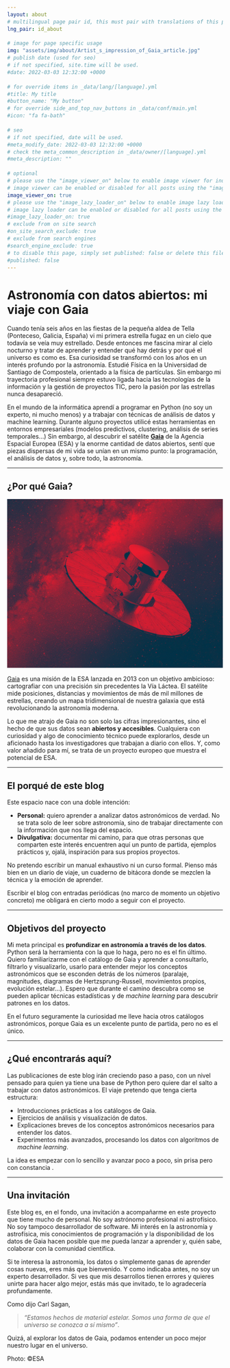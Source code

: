 ```yaml
---
layout: about
# multilingual page pair id, this must pair with translations of this page. (This name must be unique)
lng_pair: id_about

# image for page specific usage
img: "assets/img/about/Artist_s_impression_of_Gaia_article.jpg"
# publish date (used for seo)
# if not specified, site.time will be used.
#date: 2022-03-03 12:32:00 +0000

# for override items in _data/lang/[language].yml
#title: My title
#button_name: "My button"
# for override side_and_top_nav_buttons in _data/conf/main.yml
#icon: "fa fa-bath"

# seo
# if not specified, date will be used.
#meta_modify_date: 2022-03-03 12:32:00 +0000
# check the meta_common_description in _data/owner/[language].yml
#meta_description: ""

# optional
# please use the "image_viewer_on" below to enable image viewer for individual pages or posts (_posts/ or [language]/_posts folders).
# image viewer can be enabled or disabled for all posts using the "image_viewer_posts: true" setting in _data/conf/main.yml.
image_viewer_on: true
# please use the "image_lazy_loader_on" below to enable image lazy loader for individual pages or posts (_posts/ or [language]/_posts folders).
# image lazy loader can be enabled or disabled for all posts using the "image_lazy_loader_posts: true" setting in _data/conf/main.yml.
#image_lazy_loader_on: true
# exclude from on site search
#on_site_search_exclude: true
# exclude from search engines
#search_engine_exclude: true
# to disable this page, simply set published: false or delete this file
#published: false
---
```


# Astronomía con datos abiertos: mi viaje con Gaia  

Cuando tenía seis años en las fiestas de la pequeña aldea de Tella (Ponteceso, Galicia, España) vi mi primera estrella fugaz en un cielo que todavía se veía muy estrellado. Desde entonces me fascina mirar al cielo nocturno y tratar de aprender y entender qué hay detrás y por qué el universo es como es. Esa curiosidad se transformó con los años en un interés profundo por la astronomía. Estudié Física en la Universidad de Santiago de Compostela, orientado a la física de partículas. Sin embargo mi trayectoria profesional siempre estuvo ligada hacia las tecnologías de la información y la gestión de proyectos TIC, pero la pasión por las estrellas nunca desapareció.

En el mundo de la informática aprendí a programar en Python (no soy un experto, ni mucho menos) y a trabajar con técnicas de análisis de datos y machine learning. Durante alguno proyectos utilicé estas herramientas en entornos empresariales (modelos predictivos, clustering, análisis de series temporales…) Sin embargo, al descubrir el satélite **[Gaia](https://www.esa.int/Science_Exploration/Space_Science/Gaia)** de la Agencia Espacial Europea (ESA) y la enorme cantidad de datos abiertos, sentí que piezas dispersas de mi vida se unían en un mismo punto: la programación, el análisis de datos y, sobre todo, la astronomía.  

---

## ¿Por qué Gaia?  

![Gaia](/assets/img/about/Gaia_pillars.jpg)

[Gaia](https://www.esa.int/Science_Exploration/Space_Science/Gaia) es una misión de la ESA lanzada en 2013 con un objetivo ambicioso: cartografiar con una precisión sin precedentes la Vía Láctea. El satélite mide posiciones, distancias y movimientos de más de mil millones de estrellas, creando un mapa tridimensional de nuestra galaxia que está revolucionando la astronomía moderna.  

Lo que me atrajo de Gaia no son solo las cifras impresionantes, sino el hecho de que sus datos sean **abiertos y accesibles**. Cualquiera con curiosidad y algo de conocimiento técnico puede explorarlos, desde un aficionado hasta los investigadores que trabajan a diario con ellos. Y, como valor añadido para mí, se trata de un proyecto europeo que muestra el potencial de ESA.

---

## El porqué de este blog  

Este espacio nace con una doble intención:  

- **Personal:** quiero aprender a analizar datos astronómicos de verdad. No se trata solo de leer sobre astronomía, sino de trabajar directamente con la información que nos llega del espacio.  
- **Divulgativa:** documentar mi camino, para que otras personas que comparten este interés encuentren aquí un punto de partida, ejemplos prácticos y, ojalá, inspiración para sus propios proyectos.  

No pretendo escribir un manual exhaustivo ni un curso formal. Pienso más bien en un diario de viaje, un cuaderno de bitácora donde se mezclen la técnica y la emoción de aprender.  

Escribir el blog con entradas periódicas (no marco de momento un objetivo concreto) me obligará en cierto modo a seguir con el proyecto.

---

## Objetivos del proyecto  

Mi meta principal es **profundizar en astronomía a través de los datos**. Python será la herramienta con la que lo haga, pero no es el fin último. Quiero familiarizarme con el catálogo de Gaia y aprender a consultarlo, filtrarlo y visualizarlo, usarlo para entender mejor los conceptos astronómicos que se esconden detrás de los números (paralaje, magnitudes, diagramas de Hertzsprung-Russell, movimientos propios, evolución estelar…). Espero que durante el camino descubra como se pueden aplicar técnicas estadísticas y de *machine learning* para descubrir patrones en los datos.

En el futuro seguramente la curiosidad me lleve hacia otros catálogos astronómicos, porque Gaia es un excelente punto de partida, pero no es el único. 

---

## ¿Qué encontrarás aquí?  

Las publicaciones de este blog irán creciendo paso a paso, con un nivel pensado para quien ya tiene una base de Python pero quiere dar el salto a trabajar con datos astronómicos. El viaje pretendo que tenga cierta estructura:  

- Introducciones prácticas a los catálogos de Gaia.  
- Ejercicios de análisis y visualización de datos.  
- Explicaciones breves de los conceptos astronómicos necesarios para entender los datos.  
- Experimentos más avanzados, procesando los datos con algoritmos de *machine learning*.  

La idea es empezar con lo sencillo y avanzar poco a poco, sin prisa pero con constancia . 

---

## Una invitación  

Este blog es, en el fondo, una invitación a acompañarme en este proyecto que tiene mucho de personal. No soy astrónomo profesional ni astrofísico. No soy tampoco desarrollador de software. Mi interés en la astronomía y astrofísica, mis conocimientos de programación y la disponibilidad de los datos de Gaia hacen posible que me pueda lanzar a aprender y, quién sabe, colaborar con la comunidad científica.

Si te interesa la astronomía, los datos o simplemente ganas de aprender cosas nuevas, eres más que bienvenido. Y como indicaba antes, no soy un experto desarrollador. Si ves que mis desarrollos tienen errores y quieres unirte para hacer algo mejor, estás más que invitado, te lo agradecería profundamente.

Como dijo Carl Sagan, 

> *“Estamos hechos de material estelar. Somos una forma de que el universo se conozca a sí mismo”*. 

Quizá, al explorar los datos de Gaia, podamos entender un poco mejor nuestro lugar en el universo.  

Photo: ©ESA